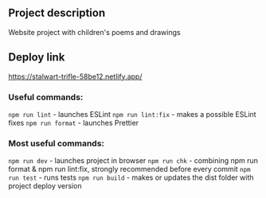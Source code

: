 ## Project description

Website project with children's poems and drawings

## Deploy link

https://stalwart-trifle-58be12.netlify.app/

### Useful commands:

`npm run lint` - launches ESLint
`npm run lint:fix` - makes a possible ESLint fixes
`npm run format` - launches Prettier

### Most useful commands:

`npm run dev` - launches project in browser
`npm run chk` - combining npm run format & npm run lint:fix, strongly recommended before every commit
`npm run test` - runs tests
`npm run build` - makes or updates the dist folder with project deploy version
